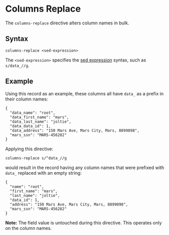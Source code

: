 # Columns Replace

The `columns-replace` directive alters column names in bulk.


## Syntax
```
columns-replace <sed-expression>
```

The `<sed-expression>` specifies the [sed
expression](https://www.gnu.org/software/sed/manual/html_node/Regular-Expressions.html)
syntax, such as `s/data_//g`.


## Example

Using this record as an example, these columns all have `data_` as a prefix in their
column names:
```
{
  "data_name": "root",
  "data_first_name": "mars",
  "data_last_name": "joltie",
  "data_data_id": 1,
  "data_address": "150 Mars Ave, Mars City, Mars, 8899898",
  "mars_ssn": "MARS-456282"
}
```

Applying this directive:
```
columns-replace s/^data_//g
```

would result in the record having any column names that were prefixed with `data_`
replaced with an empty string:
```
{
  "name": "root",
  "first_name": "mars",
  "last_name": "joltie",
  "data_id": 1,
  "address": "150 Mars Ave, Mars City, Mars, 8899898",
  "mars_ssn": "MARS-456282"
}
```

**Note:** The field value is untouched during this directive. This operates only on the
column names.

